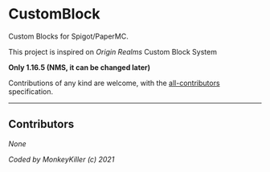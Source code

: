 # CustomBlock

Custom Blocks for Spigot/PaperMC.

This project is inspired on *Origin Realms* Custom Block System

**Only 1.16.5 (NMS, it can be changed later)**

Contributions of any kind are welcome, with the [all-contributors](https://allcontributors.org/) specification.

---

## Contributors

_None_

_Coded by MonkeyKiller (c) 2021_